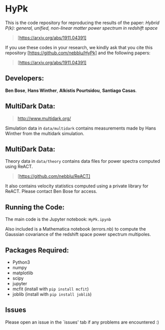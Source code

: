 # HyPk

This is the code repository for reproducing the results of the paper:
*Hybrid P(k): general, unified, non-linear matter power spectrum in redshift space*
> [https://arxiv.org/abs/1911.04391]

If you use these codes in your research, we kindly ask
that you cite this repository [https://github.com/nebblu/HyPk] and the following papers:
> [https://arxiv.org/abs/1911.04391] 

## Developers:

**Ben Bose**, **Hans Winther**, **Alkistis Pourtsidou**, **Santiago Casas**.

## MultiDark Data:

> http://www.multidark.org/

Simulation data in `data/multidark` contains measurements made by Hans Winther from the multidark simulation.

## MultiDark Data:

Theory data in `data/theory` contains data files for power spectra computed using ReACT. 
> [https://github.com/nebblu/ReACT]

It also contains velocity statistics computed using  a private library for ReACT. Please contact Ben Bose for access. 

## Running the Code:

The main code is the Jupyter notebook: `HyPk.ipynb`

Also included is a Mathematica notebook (errors.nb) to compute the Gaussian covariance of the redshift space power spectrum multipoles. 


## Packages Required:

 - Python3
 - numpy
 - matplotlib
 - scipy
 - jupyter 
 - mcfit (install with `pip install mcfit`)
 - joblib (install with `pip install joblib`)
 
 ## Issues
 
 Please  open an issue in the `issues' tab  if any problems are encountered :) 
